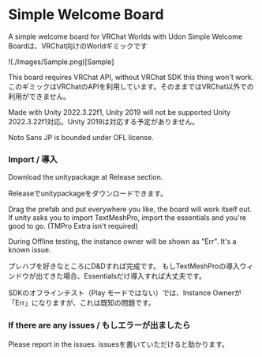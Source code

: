 # Simple Welcome Board
A simple welcome board for VRChat Worlds with Udon
Simple Welcome Boardは、VRChat向けのWorldギミックです

!(./Images/Sample.png)[Sample]

This board requires VRChat API, without VRChat SDK this thing won't work.
このギミックはVRChatのAPIを利用しています。そのままではVRChat以外での利用ができません。

Made with Unity 2022.3.22f1, Unity 2019 will not be supported
Unity 2022.3.22f1対応。Unity 2019は対応する予定がありません。

Noto Sans JP is bounded under OFL license.

### Import / 導入

Download the unitypackage at Release section.

Releaseでunitypackageをダウンロードできます。

Drag the prefab and put everywhere you like, the board will work itself out.
If unity asks you to import TextMeshPro, import the essentials and you're good to go. (TMPro Extra isn't required)

During Offline testing, the instance owner will be shown as "Err". It's a known issue.

プレハブを好きなところにD&Dすれば完成です。
もしTextMeshProの導入ウィンドウが出てきた場合、Essentialsだけ導入すれば大丈夫です。

SDKのオフラインテスト（Play モードではない）では、Instance Ownerが「Err」になりますが、これは既知の問題です。

### If there are any issues / もしエラーが出ましたら

Please report in the issues.
issuesを書いていただけると助かります。